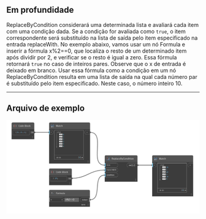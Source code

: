 ## Em profundidade
ReplaceByCondition considerará uma determinada lista e avaliará cada item com uma condição dada. Se a condição for avaliada como `true`, o item correspondente será substituído na lista de saída pelo item especificado na entrada replaceWith. No exemplo abaixo, vamos usar um nó Formula e inserir a fórmula x%2==0, que localiza o resto de um determinado item após dividir por 2, e verificar se o resto é igual a zero. Essa fórmula retornará `true` no caso de inteiros pares. Observe que o x de entrada é deixado em branco. Usar essa fórmula como a condição em um nó ReplaceByCondition resulta em uma lista de saída na qual cada número par é substituído pelo item especificado. Neste caso, o número inteiro 10.
___
## Arquivo de exemplo

![ReplaceByCondition](./CoreNodeModels.HigherOrder.Replace_img.jpg)


